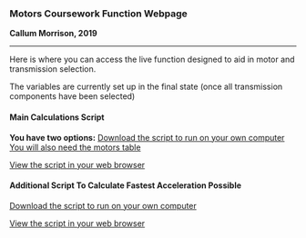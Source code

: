 ### Motors Coursework Function Webpage
**Callum Morrison, 2019**

---

Here is where you can access the live function designed to aid in motor and transmission selection.

The variables are currently set up in the final state (once all transmission components have been selected)

#### Main Calculations Script

**You have two options:**
[Download the script to run on your own computer](https://github.com/XDGFX/motors-ESD/raw/master/calculate.mlx)
[You will also need the motors table](https://github.com/XDGFX/motors-ESD/raw/master/motorsTable.mat)

[View the script in your web browser](calculate.html)

#### Additional Script To Calculate Fastest Acceleration Possible

[Download the script to run on your own computer](https://github.com/XDGFX/motors-ESD/raw/master/findLimits.m)

[View the script in your web browser](findLimits.html)
